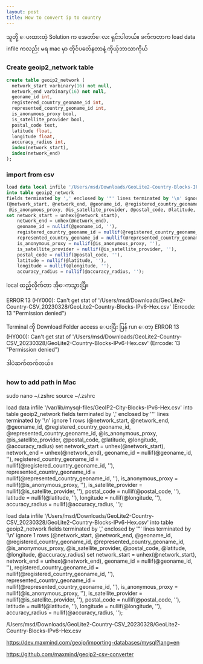 ```yaml
---
layout: post
title: How to convert ip to country
---
```


သူတို့ ေပးထားတဲ့ Solution က အေတာ်ေလး ရှင်းပါတယ်။
ခက်ကတာက load data infile ကလည်း မရ
mac မှာ တိုင်ပတ်ေနတာနဲ့ 
ကိုယ့်ဘာသာကိုယ် 



### Create geoip2_network table

```sql
create table geoip2_network (
  network_start varbinary(16) not null,
  network_end varbinary(16) not null,
  geoname_id int,
  registered_country_geoname_id int,
  represented_country_geoname_id int,
  is_anonymous_proxy bool,
  is_satellite_provider bool,
  postal_code text,
  latitude float,
  longitude float,
  accuracy_radius int,
  index(network_start),
  index(network_end)
);
```

### import from csv

```sql
load data local infile '/Users/msd/Downloads/GeoLite2-Country-Blocks-IPv6-Hex.csv'
into table geoip2_network
fields terminated by ',' enclosed by '"' lines terminated by '\n' ignore 1 rows
(@network_start, @network_end, @geoname_id, @registered_country_geoname_id, @represented_country_geoname_id,
 @is_anonymous_proxy, @is_satellite_provider, @postal_code, @latitude, @longitude, @accuracy_radius)
set network_start = unhex(@network_start),
    network_end = unhex(@network_end),
    geoname_id = nullif(@geoname_id, ''),
    registered_country_geoname_id = nullif(@registered_country_geoname_id, ''),
    represented_country_geoname_id = nullif(@represented_country_geoname_id, ''),
    is_anonymous_proxy = nullif(@is_anonymous_proxy, ''),
    is_satellite_provider = nullif(@is_satellite_provider, ''),
    postal_code = nullif(@postal_code, ''),
    latitude = nullif(@latitude, ''),
    longitude = nullif(@longitude, ''),
    accuracy_radius = nullif(@accuracy_radius, '');
```

local ထည့်လိုက်တာ အိုေကသွားပြီ။




ERROR 13 (HY000): Can't get stat of '/Users/msd/Downloads/GeoLite2-Country-CSV_20230328/GeoLite2-Country-Blocks-IPv6-Hex.csv' (Errcode: 13 "Permission denied")


Terminal ကို Download Folder access ေပးပြီး ပြန် run ေတာ့
ERROR 13 (HY000): Can't get stat of '/Users/msd/Downloads/GeoLite2-Country-CSV_20230328/GeoLite2-Country-Blocks-IPv6-Hex.csv' (Errcode: 13 "Permission denied")

ဒါပဲ​ဆက်တက်တယ်။


### how to add path in Mac

sudo nano ~/.zshrc
source ~/.zshrc


load data infile '/var/lib/mysql-files/GeoIP2-City-Blocks-IPv6-Hex.csv'
into table geoip2_network
fields terminated by ',' enclosed by '"' lines terminated by '\n' ignore 1 rows
(@network_start, @network_end, @geoname_id, @registered_country_geoname_id, @represented_country_geoname_id,
 @is_anonymous_proxy, @is_satellite_provider, @postal_code, @latitude, @longitude, @accuracy_radius)
set network_start = unhex(@network_start),
    network_end = unhex(@network_end),
    geoname_id = nullif(@geoname_id, ''),
    registered_country_geoname_id = nullif(@registered_country_geoname_id, ''),
    represented_country_geoname_id = nullif(@represented_country_geoname_id, ''),
    is_anonymous_proxy = nullif(@is_anonymous_proxy, ''),
    is_satellite_provider = nullif(@is_satellite_provider, ''),
    postal_code = nullif(@postal_code, ''),
    latitude = nullif(@latitude, ''),
    longitude = nullif(@longitude, ''),
    accuracy_radius = nullif(@accuracy_radius, '');




load data infile '/Users/msd/Downloads/GeoLite2-Country-CSV_20230328/GeoLite2-Country-Blocks-IPv6-Hex.csv'
into table geoip2_network
fields terminated by ',' enclosed by '"' lines terminated by '\n' ignore 1 rows
(@network_start, @network_end, @geoname_id, @registered_country_geoname_id, @represented_country_geoname_id,
 @is_anonymous_proxy, @is_satellite_provider, @postal_code, @latitude, @longitude, @accuracy_radius)
set network_start = unhex(@network_start),
    network_end = unhex(@network_end),
    geoname_id = nullif(@geoname_id, ''),
    registered_country_geoname_id = nullif(@registered_country_geoname_id, ''),
    represented_country_geoname_id = nullif(@represented_country_geoname_id, ''),
    is_anonymous_proxy = nullif(@is_anonymous_proxy, ''),
    is_satellite_provider = nullif(@is_satellite_provider, ''),
    postal_code = nullif(@postal_code, ''),
    latitude = nullif(@latitude, ''),
    longitude = nullif(@longitude, ''),
    accuracy_radius = nullif(@accuracy_radius, '');




/Users/msd/Downloads/GeoLite2-Country-CSV_20230328/GeoLite2-Country-Blocks-IPv6-Hex.csv


https://dev.maxmind.com/geoip/importing-databases/mysql?lang=en

https://github.com/maxmind/geoip2-csv-converter

